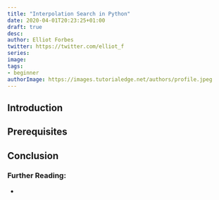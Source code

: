 ```yaml
---
title: "Interpolation Search in Python"
date: 2020-04-01T20:23:25+01:00
draft: true
desc: 
author: Elliot Forbes
twitter: https://twitter.com/elliot_f
series: 
image: 
tags:
- beginner
authorImage: https://images.tutorialedge.net/authors/profile.jpeg
---
```


## Introduction

## Prerequisites

## Conclusion

### Further Reading:

* []()